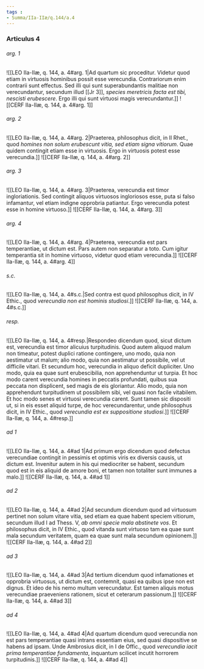 ```yaml
---
tags : 
- Summa/IIa-IIæ/q.144/a.4
---
```


### Articulus 4

###### arg. 1
![[LEO IIa-IIæ, q. 144, a. 4#arg. 1|Ad quartum sic proceditur. Videtur quod etiam in virtuosis hominibus possit esse verecundia. Contrariorum enim contrarii sunt effectus. Sed illi qui sunt superabundantis malitiae non verecundantur, secundum illud [[Jr 3]], *species meretricis facta est tibi, nescisti erubescere*. Ergo illi qui sunt virtuosi magis verecundantur.]]
![[CERF IIa-IIæ, q. 144, a. 4#arg. 1]]

###### arg. 2
![[LEO IIa-IIæ, q. 144, a. 4#arg. 2|Praeterea, philosophus dicit, in II Rhet., quod *homines non solum erubescunt vitia, sed etiam signa vitiorum*. Quae quidem contingit etiam esse in virtuosis. Ergo in virtuosis potest esse verecundia.]]
![[CERF IIa-IIæ, q. 144, a. 4#arg. 2]]

###### arg. 3
![[LEO IIa-IIæ, q. 144, a. 4#arg. 3|Praeterea, verecundia est timor ingloriationis. Sed contingit aliquos virtuosos ingloriosos esse, puta si falso infamantur, vel etiam indigne opprobria patiantur. Ergo verecundia potest esse in homine virtuoso.]]
![[CERF IIa-IIæ, q. 144, a. 4#arg. 3]]

###### arg. 4
![[LEO IIa-IIæ, q. 144, a. 4#arg. 4|Praeterea, verecundia est pars temperantiae, ut dictum est. Pars autem non separatur a toto. Cum igitur temperantia sit in homine virtuoso, videtur quod etiam verecundia.]]
![[CERF IIa-IIæ, q. 144, a. 4#arg. 4]]

###### s.c.
![[LEO IIa-IIæ, q. 144, a. 4#s.c.|Sed contra est quod philosophus dicit, in IV Ethic., quod *verecundia non est hominis studiosi*.]]
![[CERF IIa-IIæ, q. 144, a. 4#s.c.]]

###### resp.
![[LEO IIa-IIæ, q. 144, a. 4#resp.|Respondeo dicendum quod, sicut dictum est, verecundia est timor alicuius turpitudinis. Quod autem aliquod malum non timeatur, potest duplici ratione contingere, uno modo, quia non aestimatur ut malum; alio modo, quia non aestimatur ut possibile, vel ut difficile vitari. Et secundum hoc, verecundia in aliquo deficit dupliciter. Uno modo, quia ea quae sunt erubescibilia, non apprehenduntur ut turpia. Et hoc modo carent verecundia homines in peccatis profundati, quibus sua peccata non displicent, sed magis de eis gloriantur. Alio modo, quia non apprehendunt turpitudinem ut possibilem sibi, vel quasi non facile vitabilem. Et hoc modo senes et virtuosi verecundia carent. Sunt tamen sic dispositi ut, si in eis esset aliquid turpe, de hoc verecundarentur, unde philosophus dicit, in IV Ethic., quod *verecundia est ex suppositione studiosi*.]]
![[CERF IIa-IIæ, q. 144, a. 4#resp.]]

###### ad 1
![[LEO IIa-IIæ, q. 144, a. 4#ad 1|Ad primum ergo dicendum quod defectus verecundiae contingit in pessimis et optimis viris ex diversis causis, ut dictum est. Invenitur autem in his qui mediocriter se habent, secundum quod est in eis aliquid de amore boni, et tamen non totaliter sunt immunes a malo.]]
![[CERF IIa-IIæ, q. 144, a. 4#ad 1]]

###### ad 2
![[LEO IIa-IIæ, q. 144, a. 4#ad 2|Ad secundum dicendum quod ad virtuosum pertinet non solum vitare vitia, sed etiam ea quae habent speciem vitiorum, secundum illud I ad Thess. V, *ab omni specie mala abstinete vos*. Et philosophus dicit, in IV Ethic., quod vitanda sunt virtuoso tam ea quae sunt mala secundum veritatem, quam ea quae sunt mala secundum opinionem.]]
![[CERF IIa-IIæ, q. 144, a. 4#ad 2]]

###### ad 3
![[LEO IIa-IIæ, q. 144, a. 4#ad 3|Ad tertium dicendum quod infamationes et opprobria virtuosus, ut dictum est, contemnit, quasi ea quibus ipse non est dignus. Et ideo de his nemo multum verecundatur. Est tamen aliquis motus verecundiae praeveniens rationem, sicut et ceterarum passionum.]]
![[CERF IIa-IIæ, q. 144, a. 4#ad 3]]

###### ad 4
![[LEO IIa-IIæ, q. 144, a. 4#ad 4|Ad quartum dicendum quod verecundia non est pars temperantiae quasi intrans essentiam eius, sed quasi dispositive se habens ad ipsam. Unde Ambrosius dicit, in I de Offic., quod *verecundia iacit prima temperantiae fundamenta*, inquantum scilicet incutit horrorem turpitudinis.]]
![[CERF IIa-IIæ, q. 144, a. 4#ad 4]]

